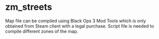 # zm_streets
Map file can be compiled using Black Ops 3 Mod Tools which is only obtained from Steam client with a legal purchase. Script file is needed to compile different zones of the map. 

